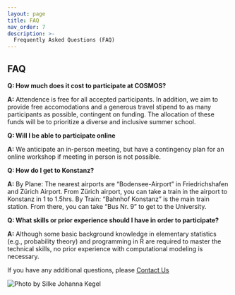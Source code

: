 ```yaml
---
layout: page
title: FAQ
nav_order: 7
description: >-
  Frequently Asked Questions (FAQ)
---
```



## FAQ

**Q: How much does it cost to participate at COSMOS?**

**A:** Attendence is free for all accepted participants. In addition, we aim to provide free accomodations and a generous travel stipend to as many participants as possible, contingent on funding. The allocation of these funds will be to prioritize a diverse and inclusive summer school. 

**Q: Will I be able to participate online**

**A:** We anticipate an in-person meeting, but have a contingency plan for an online workshop if meeting in person is not possible.


**Q: How do I get to Konstanz?**

**A:** By Plane: The nearest airports are “Bodensee-Airport” in Friedrichshafen
and Zürich Airport. From Zürich airport, you can take a train in the airport to Konstanz in 1 to 1.5hrs. 
By Train: “Bahnhof Konstanz” is the main train station. From there, you can take “Bus Nr. 9” to get to the University.


**Q: What skills or prior experience should I have in order to participate?**

**A:** Although some basic background knowledge in elementary statistics (e.g., probability theory) and programming in R are required to master the technical skills, no prior experience with computational modeling is necessary. 


If you have any additional questions, please [Contact Us](mailto:cosmos.konstanz@gmail.com)

<img src="{{site.baseurl}}/assets/images/konstanz.jpeg" title="Photo by Silke Johanna Kegel">